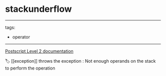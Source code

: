 # stackunderflow

---
tags:

- operator

---

[Postscript Level 2 documentation](https://hepunx.rl.ac.uk/~adye/psdocs/ref/PSL2s.html#stackunderflow)

🏷️ [[exception]]
throws the exception : Not enough operands on the stack to perform the operation
